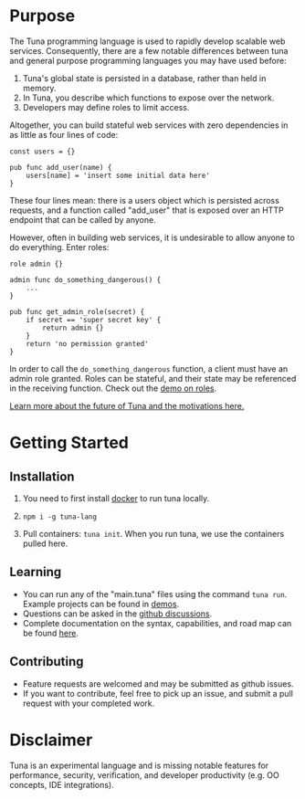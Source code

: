 # Purpose

The Tuna programming language is used to rapidly develop scalable web services. Consequently, there are a few notable differences between tuna and general purpose programming languages you may have used before: 
1. Tuna's global state is persisted in a database, rather than held in memory.
2. In Tuna, you describe which functions to expose over the network. 
3. Developers may define roles to limit access.

Altogether, you can build stateful web services with zero dependencies in as little as four lines of code:

```
const users = {}

pub func add_user(name) {
    users[name] = 'insert some initial data here'
}
```

These four lines mean: there is a users object which is persisted across requests, and a function called "add_user" that is exposed over an HTTP endpoint that can be called by anyone.

However, often in building web services, it is undesirable to allow anyone to do everything. Enter roles:

```
role admin {}

admin func do_something_dangerous() {
    ...
}

pub func get_admin_role(secret) {
    if secret == 'super secret key' {
        return admin {}
    }
    return 'no permission granted'
}
```

In order to call the `do_something_dangerous` function, a client must have an admin role granted. Roles can be stateful, and their state may be referenced in the receiving function. Check out the [demo on roles](./demos/roles).

[Learn more about the future of Tuna and the motivations here.](MOTIVATION.md)

# Getting Started

## Installation

1. You need to first install [docker](https://docs.docker.com/get-docker/) to run tuna locally.

2. `npm i -g tuna-lang`

3. Pull containers: `tuna init`. When you run tuna, we use the containers pulled here.

## Learning
- You can run any of the "main.tuna" files using the command `tuna run`. Example projects can be found in [demos](./demos).
- Questions can be asked in the [github discussions](https://github.com/Conder-Systems/tuna-lang/discussions).
- Complete documentation on the syntax, capabilities, and road map can be found [here](./DOCUMENTATION.md).

## Contributing
 - Feature requests are welcomed and may be submitted as github issues.
 - If you want to contribute, feel free to pick up an issue, and submit a pull request with your completed work.

# Disclaimer
Tuna is an experimental language and is missing notable features for performance, security, verification, and developer productivity (e.g. OO concepts, IDE integrations).
